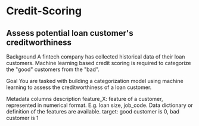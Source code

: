# Credit-Scoring
## Assess potential loan customer's creditworthiness

Background
A fintech company has collected historical data of their loan customers.
Machine learning based credit scoring is required to categorize the "good" customers from the "bad".

Goal
You are tasked with building a categorization model using machine learning to assess the creditworthiness of a loan customer.


Metadata columns description
feature_X: feature of a customer, represented in numerical format. 
  E.g. loan size, job_code. Data dictionary or definition of the features are available.
  target: good customer is 0, bad customer is 1
